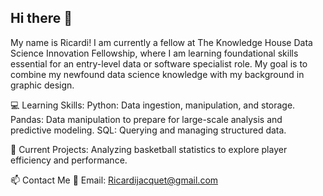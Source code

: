 ## Hi there 👋
My name is Ricardi!
I am currently a fellow at The Knowledge House Data Science Innovation Fellowship, where I am learning foundational skills essential for an entry-level data or software specialist role. My goal is to combine my newfound data science knowledge with my background in graphic design.

💻 Learning Skills:
Python: Data ingestion, manipulation, and storage.
Pandas: Data manipulation to prepare for large-scale analysis and predictive modeling.
SQL: Querying and managing structured data.

🔭 Current Projects:
Analyzing basketball statistics to explore player efficiency and performance.


📫 Contact Me
📩 Email: Ricardijacquet@gmail.com

